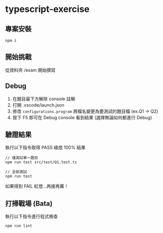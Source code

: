 # typescript-exercise

## 專案安裝
```
npm i
```

## 開始挑戰
從資料夾 /exam 開始撰寫

## Debug
1. 在題目最下方解除 console 註解
2. 打開 .vscode/launch.json
3. 修改 `configurations.program` 將檔名變更為要測試的題目檔 (ex.Q1 -> Q2)
4. 按下 F5 即可在 Debug console 看到結果 (選擇無論如何都進行 Debug)

## 驗證結果
執行以下指令取得 PASS 綠燈 100% 結果
```
// 僅測試單一題目
npm run test src/test/Q1.test.ts

// 全部測試
npm run test
```
如果得到 FAIL 紅燈...再接再厲！

## 打掃戰場 (Bata)
執行以下指令進行程式檢查
```
npm run lint
```